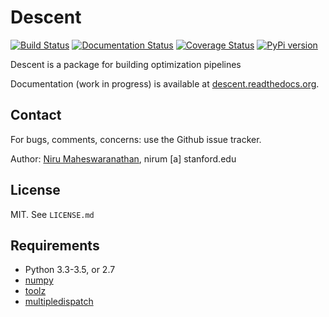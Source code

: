 # Descent

[![Build Status](https://travis-ci.org/nirum/descent.svg?branch=master)](https://travis-ci.org/nirum/descent)
[![Documentation Status](https://readthedocs.org/projects/descent/badge/?version=latest)](http://descent.readthedocs.org/en/latest/?badge=latest)
[![Coverage Status](https://coveralls.io/repos/nirum/descent/badge.svg?branch=master&service=github)](https://coveralls.io/github/nirum/descent?branch=master)
[![PyPi version](https://img.shields.io/pypi/v/descent.svg)](https://pypi.python.org/pypi/descent)

Descent is a package for building optimization pipelines

Documentation (work in progress) is available at [descent.readthedocs.org](http://descent.readthedocs.org/en/latest/).

## Contact
For bugs, comments, concerns: use the Github issue tracker.

Author: [Niru Maheswaranathan](http://niru.org/), nirum [a] stanford.edu

## License
MIT. See `LICENSE.md`

## Requirements

- Python 3.3-3.5, or 2.7
- [numpy](http://www.numpy.org)
- [toolz](https://github.com/pytoolz/toolz)
- [multipledispatch](https://github.com/mrocklin/multipledispatch)
